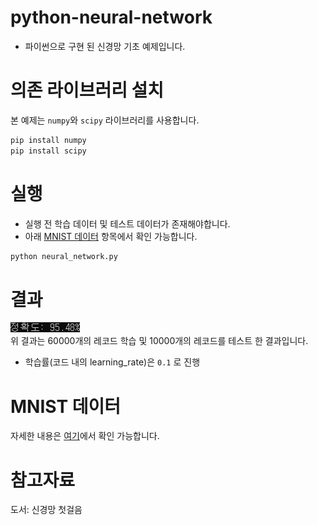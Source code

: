 # python-neural-network
- 파이썬으로 구현 된 신경망 기초 예제입니다.

# 의존 라이브러리 설치
본 예제는 `numpy`와 `scipy` 라이브러리를 사용합니다.

```bash
pip install numpy
pip install scipy
```

# 실행
- 실행 전 학습 데이터 및 테스트 데이터가 존재해야합니다.
- 아래 [MNIST 데이터](#mnist-데이터) 항목에서 확인 가능합니다.
```bash
python neural_network.py
```

# 결과
<img src="./result.png"><br>
위 결과는 60000개의 레코드 학습 및 10000개의 레코드를 테스트 한 결과입니다.
- 학습률(코드 내의 learning_rate)은 `0.1` 로 진행


# MNIST 데이터
자세한 내용은 [여기](https://github.com/leegeunhyeok/python-neural-network/blob/master/mnist_dataset/MNIST_DATA.md)에서 확인 가능합니다.

# 참고자료
도서: 신경망 첫걸음